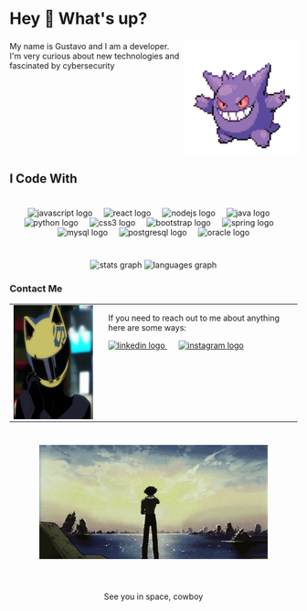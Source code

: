 <h1 align="left">Hey 👋 What's up?</h1>

###

<img align="right" height="198" src="gengar.gif"  />

###

<p align="left">My name is Gustavo and I am a developer. I'm very curious about new technologies and fascinated by cybersecurity</p>

###

<br clear="both">

<h2 align="left">I Code With</h2>

###

<br clear="both">

<div align="center">
  <img src="https://cdn.jsdelivr.net/gh/devicons/devicon/icons/javascript/javascript-original.svg" height="40" alt="javascript logo"  />
  <img width="12" />
  <img src="https://cdn.jsdelivr.net/gh/devicons/devicon/icons/react/react-original.svg" height="40" alt="react logo"  />
  <img width="12" />
  <img src="https://cdn.jsdelivr.net/gh/devicons/devicon/icons/nodejs/nodejs-original.svg" height="40" alt="nodejs logo"  />
  <img width="12" />
  <img src="https://cdn.jsdelivr.net/gh/devicons/devicon/icons/java/java-original.svg" height="40" alt="java logo"  />
  <img width="12" />
  <img src="https://cdn.jsdelivr.net/gh/devicons/devicon/icons/python/python-original.svg" height="40" alt="python logo"  />
  <img width="12" />
  <img src="https://cdn.jsdelivr.net/gh/devicons/devicon/icons/css3/css3-original.svg" height="40" alt="css3 logo"  />
  <img width="12" />
  <img src="https://cdn.jsdelivr.net/gh/devicons/devicon/icons/bootstrap/bootstrap-original.svg" height="40" alt="bootstrap logo"  />
  <img width="12" />
  <img src="https://cdn.jsdelivr.net/gh/devicons/devicon/icons/spring/spring-original.svg" height="40" alt="spring logo"  />
  <img width="12" />
  <img src="https://cdn.jsdelivr.net/gh/devicons/devicon/icons/mysql/mysql-original.svg" height="40" alt="mysql logo"  />
  <img width="12" />
  <img src="https://cdn.jsdelivr.net/gh/devicons/devicon/icons/postgresql/postgresql-original.svg" height="40" alt="postgresql logo"  />
  <img width="12" />
  <img src="https://cdn.jsdelivr.net/gh/devicons/devicon/icons/oracle/oracle-original.svg" height="40" alt="oracle logo"  />
</div>

###

<br clear="both">

<div align="center">
  <img src="https://github-readme-stats.vercel.app/api?username=Gudalol&hide_title=true&hide_rank=false&show_icons=true&include_all_commits=true&count_private=true&disable_animations=false&theme=merko&locale=en&hide_border=true&order=1" height="150" alt="stats graph"  />
  <img src="https://github-readme-stats.vercel.app/api/top-langs?username=Gudalol&locale=en&hide_title=true&layout=compact&card_width=320&langs_count=5&theme=merko&hide_border=true&order=2" height="150" alt="languages graph"  />
</div>

###

<h3 align="left">Contact Me</h3>

<table style="border-collapse: collapse; width: 100%;">
  <tr>
    <td style="padding-right: 20px; vertical-align: top;">
      <img align="left" height="200" src="celty.gif" />
    </td>
    <td style="vertical-align: top;">
      <p align="left">If you need to reach out to me about anything here are some ways:</p>
      <div align="left" style="margin-top: 10px;">
        <a href="https://www.linkedin.com/in/gustavo-ferreira-dos-santos-72b140237/" target="_blank">
          <img src="https://raw.githubusercontent.com/maurodesouza/profile-readme-generator/master/src/assets/icons/social/linkedin/default.svg" width="52" height="40" alt="linkedin logo"  />
        </a>
        <a href="https://www.instagram.com/gusta.guda/" target="_blank" style="margin-left: 20px;">
          <img src="https://raw.githubusercontent.com/maurodesouza/profile-readme-generator/master/src/assets/icons/social/instagram/default.svg" width="52" height="40" alt="instagram logo"  />
        </a>
      </div>
    </td>
  </tr>
</table>

###


<br clear="both">

<div align="center">
  <img height="200" src="space.gif"  />
</div>

###

<br clear="both">

<p align="center">See you in space, cowboy</p>
